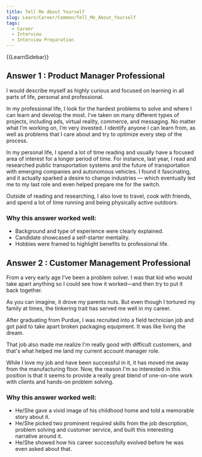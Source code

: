 ```yaml
---
title: Tell Me About Yourself
slug: Learn/Career/Common/Tell_Me_About_Yourself
tags:
  - Career
  - Interview
  - Interview Preparation
---
```

{{LearnSidebar}}

## Answer 1 : Product Manager Professional

I would describe myself as highly curious and focused on learning in all parts of life, personal and professional.

In my professional life, I look for the hardest problems to solve and where I can learn and develop the most. I’ve taken on many different types of projects, including ads, virtual reality, commerce, and messaging. No matter what I’m working on, I’m very invested. I identify anyone I can learn from, as well as problems that I care about and try to optimize every step of the process.

In my personal life, I spend a lot of time reading and usually have a focused area of interest for a longer period of time. For instance, last year, I read and researched public transportation systems and the future of transportation with emerging companies and autonomous vehicles. I found it fascinating, and it actually sparked a desire to change industries — which eventually led me to my last role and even helped prepare me for the switch.

Outside of reading and researching, I also love to travel, cook with friends, and spend a lot of time running and being physically active outdoors.

### Why this answer worked well:

- Background and type of experience were clearly explained.
- Candidate showcased a self-starter mentality.
- Hobbies were framed to highlight benefits to professional life.

## Answer 2 : Customer Management Professional

From a very early age I've been a problem solver. I was that kid who would take apart anything so I could see how it worked—and then try to put it back together.

As you can imagine, it drove my parents nuts. But even though I tortured my family at times, the tinkering trait has served me well in my career.

After graduating from Purdue, I was recruited into a field technician job and got paid to take apart broken packaging equipment. It was like living the dream.

That job also made me realize I'm really good with difficult customers, and that's what helped me land my current account manager role.

While I love my job and have been successful in it, it has moved me away from the manufacturing floor. Now, the reason I'm so interested in this position is that it seems to provide a really great blend of one-on-one work with clients and hands-on problem solving.

### Why this answer worked well:

- He/She gave a vivid image of his childhood home and told a memorable story about it.
- He/She picked two prominent required skills from the job description, problem solving and customer service, and built this interesting narrative around it.
- He/She showed how his career successfully evolved before he was even asked about that.